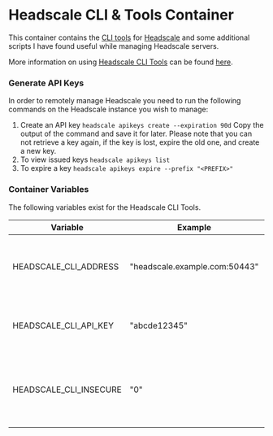 # Headscale CLI & Tools Container

This container contains the [CLI tools](https://headscale.net/remote-cli/#download-and-configure-headscale) for [Headscale](https://github.com/juanfont/headscale) and some additional scripts I have found useful while managing Headscale servers.

More information on using [Headscale CLI Tools](https://headscale.net/remote-cli/#download-and-configure-headscale) can be found [here](https://headscale.net/remote-cli/#download-and-configure-headscale).

### Generate API Keys

In order to remotely manage Headscale you need to run the following commands on the Headscale instance you wish to manage:

1. Create an API key
    `headscale apikeys create --expiration 90d`
    Copy the output of the command and save it for later. Please note that you can not retrieve a key again, if the key is lost, expire the old one, and create a new key.
2. To view issued keys
    `headscale apikeys list`
3. To expire a key
    `headscale apikeys expire --prefix "<PREFIX>"`

### Container Variables

The following variables exist for the Headscale CLI Tools.

| Variable | Example | Description |
| -------- | ------- | ----------- |
| HEADSCALE\_CLI\_ADDRESS | "headscale.example.com:50443" | Hostname and Port of Headscale instance you wish to manage. |
| HEADSCALE\_CLI\_API\_KEY | "abcde12345" | API Key for Headscale instance you wish to manage. |
| HEADSCALE\_CLI\_INSECURE | "0" | Boolean value telling Headscale CLI Tools if it should use TLS or not. |